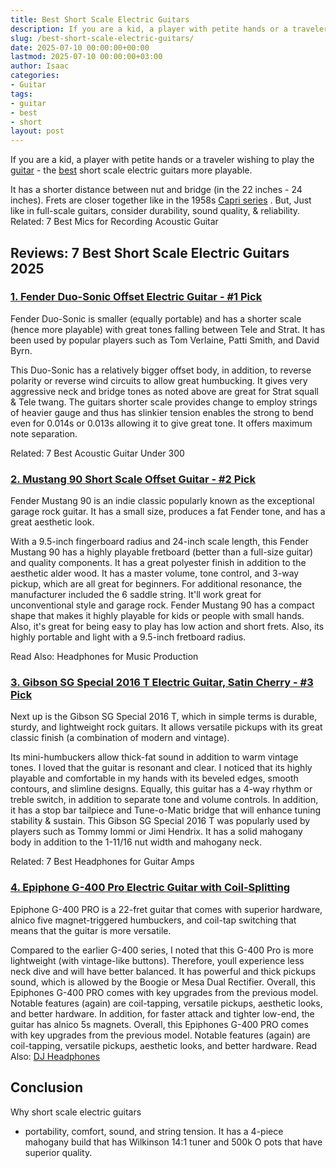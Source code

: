 ```yaml
---
title: Best Short Scale Electric Guitars
description: If you are a kid, a player with petite hands or a traveler wishing to play the guitar - the best short scale electric guitars more playable. It has a shorter...
slug: /best-short-scale-electric-guitars/
date: 2025-07-10 00:00:00+00:00
lastmod: 2025-07-10 00:00:00+03:00
author: Isaac
categories:
- Guitar
tags:
- guitar
- best
- short
layout: post
---
```

If you are a kid, a player with petite hands or a traveler wishing to play the [guitar](https://pestpolicy.com/best-acoustic-guitar-under-1000/) - the [best](https://pestpolicy.com/best-acoustic-guitars-under-200/) short scale electric guitars more playable.

It has a shorter distance between nut and bridge (in the 22 inches - 24  inches).
Frets are closer together like in the 1958s 
[Capri series](https://reverb.com/p/rickenbacker-360-capri-1958-1960)
.
But, Just like in full-scale guitars, consider durability, sound quality, & reliability.
Related:
7 Best Mics for Recording Acoustic Guitar
## Reviews: 7 Best Short Scale Electric Guitars 2025
### [1. Fender Duo-Sonic Offset Electric Guitar - #1 Pick](https://www.amazon.com/dp/B01KWPTLQG/?tag=p-policy-20)
Fender Duo-Sonic is smaller (equally portable) and has a shorter scale (hence more playable) with great tones falling between Tele and Strat. It has been used by popular players such as Tom Verlaine, Patti Smith, and David Byrn.

This Duo-Sonic has a relatively bigger offset body, in addition, to reverse polarity or reverse wind circuits to allow great humbucking. It gives very aggressive neck and bridge tones  as noted above are great for Strat squall & Tele twang.
The guitars shorter scale provides change to employ strings of heavier gauge  and thus has slinkier tension enables the strong to bend even for 0.014s or 0.013s allowing it to give great tone. It offers maximum note separation.

Related:
7 Best Acoustic Guitar Under 300
### [2. Mustang 90 Short Scale Offset Guitar - #2 Pick](https://www.amazon.com/dp/B01KWPTJAO/?tag=p-policy-20)
Fender Mustang 90 is an indie classic popularly known as the exceptional garage rock guitar. It has a small size, produces a fat Fender tone, and has a great aesthetic look.

With a 9.5-inch fingerboard radius and 24-inch scale length, this Fender Mustang 90 has a highly playable fretboard (better than a full-size guitar) and quality components. It has a great polyester finish in addition to the aesthetic alder wood.
It has a master volume, tone control, and 3-way pickup, which are all great for beginners. For additional resonance, the manufacturer included the 6 saddle string. It'll work great for unconventional style and garage rock.
Fender Mustang 90 has a compact shape that makes it highly playable for kids or people with small hands. Also, it's great for being easy to play has low action and short frets. Also, its highly portable and light with a 9.5-inch fretboard radius.


Read Also:
Headphones for Music Production
### [3. Gibson SG Special 2016 T Electric Guitar, Satin Cherry - #3 Pick](https://www.amazon.com/dp/B00843AA2S/?tag=p-policy-20)
Next up is the Gibson SG Special 2016 T, which in simple terms is durable, sturdy, and lightweight rock guitars. It allows versatile pickups with its great classic finish (a combination of modern and vintage).

Its mini-humbuckers allow thick-fat sound in addition to warm vintage tones. I loved that the guitar is resonant and clear. I noticed that its highly playable and comfortable in my hands with its beveled edges, smooth contours, and slimline designs.
Equally, this guitar has a 4-way rhythm or treble switch, in addition to separate tone and volume controls. In addition, it has a stop bar tailpiece and Tune-o-Matic bridge that will enhance tuning stability & sustain.
This Gibson SG Special 2016 T was popularly used by players such as Tommy Iommi or Jimi Hendrix. It has a solid mahogany body in addition to the 1-11/16 nut width and mahogany neck.

Related:
7 Best Headphones for Guitar Amps
### [4. Epiphone G-400 Pro Electric Guitar with Coil-Splitting](https://www.amazon.com/dp/B007AGR5JQ/?tag=p-policy-20)
Epiphone G-400 PRO is a 22-fret guitar that comes with superior hardware, alnico five magnet-triggered humbuckers, and coil-tap switching that means that the guitar is more versatile.

Compared to the earlier G-400 series, I noted that this G-400 Pro is more lightweight (with vintage-like buttons). Therefore, youll experience less neck dive and will have better balanced. It has powerful and thick pickups sound, which is allowed by the Boogie or Mesa Dual Rectifier.
Overall, this Epiphones G-400 PRO comes with key upgrades from the previous model. Notable features (again) are coil-tapping, versatile pickups, aesthetic looks, and better hardware.
In addition, for faster attack and tighter low-end, the guitar has alnico 5s magnets. Overall, this Epiphones G-400 PRO comes with key upgrades from the previous model. Notable features (again) are coil-tapping, versatile pickups, aesthetic looks, and better hardware.
Read Also:
[DJ Headphones](https://pestpolicy.com/best-dj-headphones/)
## Conclusion
Why short scale electric guitars
- portability, comfort, sound, and string tension.
It has a 4-piece mahogany build that has Wilkinson 14:1 tuner and 500k O pots that have superior quality.
